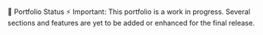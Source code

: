 🚧 Portfolio Status ⚡ Important: This portfolio is a work in progress. Several sections and features are yet to be added or enhanced for the final release.
